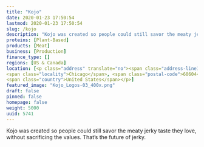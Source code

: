 ```yaml
---
title: "Kojo"
date: 2020-01-23 17:50:54
lastmod: 2020-01-23 17:50:54
slug: /kojo
description: "Kojo was created so people could still savor the meaty jerky taste they love, without sacrificing the values. That’s the future of jerky."
proteins: [Plant-Based]
products: [Meat]
business: [Production]
finance_type: []
regions: [US & Canada]
location: [<p class="address" translate="no"><span class="address-line1">West Jackson Boulevard</span><br>
<span class="locality">Chicago</span>, <span class="postal-code">60604</span><br>
<span class="country">United States</span></p>]
featured_image: "Kojo_Logos-03_400x.png"
draft: false
pinned: false
homepage: false
weight: 5000
uuid: 5741
---
```

Kojo was created so people could still savor the meaty jerky taste they love, without sacrificing the values. That’s the future of jerky.
